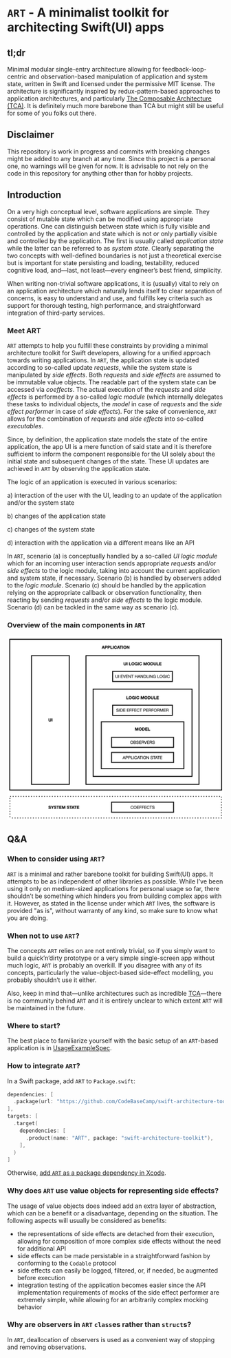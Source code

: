 # `ART` - A minimalist toolkit for architecting Swift(UI) apps

## tl;dr

Minimal modular single-entry architecture allowing for feedback-loop-centric and observation-based
manipulation of application and system state, written in Swift and licensed under the permissive MIT
license. The architecture is significantly inspired by redux-pattern-based approaches to application
architectures, and particularly
[The Composable Architecture (TCA)](https://github.com/pointfreeco/swift-composable-architecture).
It is definitely much more barebone than TCA but might still be useful for some of you folks out
there.

## Disclaimer

This repository is work in progress and commits with breaking changes might be added to any branch at
any time. Since this project is a personal one, no warnings will be given for now. It is advisable to
not rely on the code in this repository for anything other than for hobby projects.

## Introduction

On a very high conceptual level, software applications are simple. They consist of mutable state
which can be modified using appropriate operations. One can distinguish between state which is fully
visible and controlled by the application and state which is not or only partially visible and
controlled by the application. The first is usually called _application state_ while the latter can
be referred to as _system state_. Clearly separating the two concepts with well-defined boundaries
is not just a theoretical exercise but is important for state persisting and loading, testability,
reduced cognitive load, and—last, not least—every engineer’s best friend, simplicity.

When writing non-trivial software applications, it is (usually) vital to rely on an application
architecture which naturally lends itself to clear separation of concerns, is easy to understand and
use, and fulfills key criteria such as support for thorough testing, high performance, and
straightforward integration of third-party services.

### Meet ART

`ART` attempts to help you fulfill these constraints by providing a minimal architecture toolkit
for Swift developers, allowing for a unified approach towards writing applications. In `ART`, the
application state is updated according to so-called update _requests_, while the system state is
manipulated by _side effects_. Both _requests_ and _side effects_ are assumed to be immutable value
objects. The readable part of the system state can be accessed via _coeffects_. The actual execution
of the _requests_ and _side effects_ is performed by a so-called _logic module_ (which internally
delegates these tasks to individual objects, the _model_ in case of _requests_ and the _side effect
performer_ in case of _side effects_). For the sake of convenience, `ART` allows for the combination
of _requests_ and _side effects_ into so-called _executables_.

Since, by definition, the application state models the state of the entire application, the app UI
is a mere function of said state and it is therefore sufficient to inform the component responsible
for the UI solely about the initial state and subsequent changes of the state. These UI updates are
achieved in `ART` by observing the application state.

The logic of an application is executed in various scenarios:

a) interaction of the user with the UI, leading to an update of the application and/or the system
state

b) changes of the application state

c) changes of the system state

d) interaction with the application via a different means like an API

In `ART`, scenario (a) is conceptually handled by a so-called _UI logic module_ which for an
incoming user interaction sends appropriate _requests_ and/or _side effects_ to the logic module,
taking into account the current application and system state, if necessary. Scenario (b) is handled
by observers added to the _logic module_. Scenario (c) should be handled by the application relying
on the appropriate callback or observation functionality, then reacting by sending _requests_ and/or
_side effects_ to the logic module. Scenario (d) can be tackled in the same way as scenario (c).

### Overview of the main components in `ART`

![Overview of the main components in `ART`](/Media/Overview.png)

## Q&A

### When to consider using `ART`?

`ART` is a minimal and rather barebone toolkit for building Swift(UI) apps. It attempts to be as
independent of other libraries as possible. While I’ve been using it only on medium-sized
applications for personal usage so far, there shouldn’t be something which hinders you from building
complex apps with it. However, as stated in the license under which `ART` lives, the software is
provided "as is", without warranty of any kind, so make sure to know what you are doing.

### When not to use `ART`?

The concepts `ART` relies on are not entirely trivial, so if you simply want to build a
quick’n’dirty prototype or a very simple single-screen app without much logic, `ART` is probably an
overkill. If you disagree with any of its concepts, particularly the value-object-based side-effect
modelling, you probably shouldn’t use it either.

Also, keep in mind that—unlike architectures such as incredible
[TCA](https://github.com/pointfreeco/swift-composable-architecture)—there is no
community behind `ART` and it is entirely unclear to which extent `ART` will be maintained in the
future.

### Where to start?

The best place to familiarize yourself with the basic setup of an `ART`-based application is in
[UsageExampleSpec](/Tests/ARTTests/Example/UsageExampleSpec.swift).

### How to integrate `ART`?

In a Swift package, add `ART` to `Package.swift`:

```swift
dependencies: [
  .package(url: "https://github.com/CodeBaseCamp/swift-architecture-toolkit", branch: "master"),
],
targets: [
  .target(
    dependencies: [
      .product(name: "ART", package: "swift-architecture-toolkit"),
    ],
  )
]
```

Otherwise, [add `ART` as a package dependency in Xcode](https://developer.apple.com/documentation/xcode/adding-package-dependencies-to-your-app).

### Why does `ART` use value objects for representing side effects?

The usage of value objects does indeed add an extra layer of abstraction, which can be a benefit or
a disadvantage, depending on the situation. The following aspects will usually be considered as
benefits:

- the representations of side effects are detached from their execution, allowing for composition of
  more complex side effects without the need for additional API
- side effects can be made persistable in a straightforward fashion by conforming to the `Codable`
  protocol
- side effects can easily be logged, filtered, or, if needed, be augmented before execution
- integration testing of the application becomes easier since the API implementation requirements of
  mocks of the side effect performer are extremely simple, while allowing for an arbitrarily complex
  mocking behavior

### Why are observers in `ART` `class`es rather than `struct`s?

In `ART`, deallocation of observers is used as a convenient way of stopping and removing
observations.
